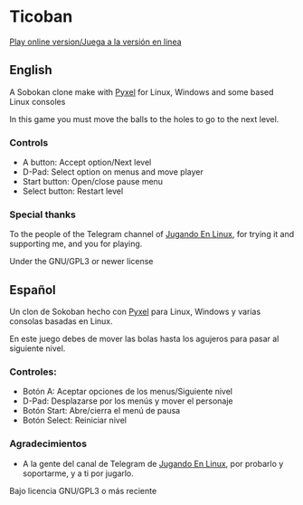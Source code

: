 # Ticoban

[Play online version/Juega a la versión en linea](https://son-link.github.io/ticoban-pyxel/)


## English

A Sobokan clone make with [Pyxel](https://github.com/kitao/pyxel) for Linux, Windows and some based Linux consoles

In this game you must move the balls to the holes to go to the next level.

### Controls

* A button: Accept option/Next level
* D-Pad: Select option on menus and move player
* Start button: Open/close pause menu
* Select button: Restart level

### Special thanks

To the people of the Telegram channel of [Jugando En Linux](https://jugandoenlinux.com), for trying it and supporting me, and you for playing.

Under the GNU/GPL3 or newer license


## Español

Un clon de Sokoban hecho con [Pyxel](https://github.com/kitao/pyxel) para Linux, Windows y varias consolas basadas en Linux.

En este juego debes de mover las bolas hasta los agujeros para pasar al siguiente nivel.

### Controles:

* Botón A: Aceptar opciones de los menus/Siguiente nivel
* D-Pad: Desplazarse por los menús y mover el personaje
* Botón Start: Abre/cierra el menú de pausa
* Botón Select: Reiniciar nivel

### Agradecimientos

* A la gente del canal de Telegram de [Jugando En Linux](https://jugandoenlinux.com), por probarlo y soportarme, y a ti por jugarlo.

Bajo licencia GNU/GPL3 o más reciente

